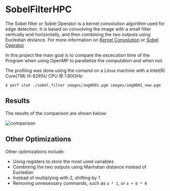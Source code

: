 # SobelFilterHPC

The Sobel filter or Sobel Operator is a kernel convolution algorithm used for edge detection. It is based on convolving the image with a small filter vertically and horizontally, and then combining the two outputs using Eucledian distance.
For more information on [Kernel Convolution](https://en.wikipedia.org/wiki/Kernel_(image_processing)) or [Sobel Operator](https://en.wikipedia.org/wiki/Sobel_operator)

In this project the main goal is to compare the excecution time of the Program when using OpenMP to parallelize the computation and when not.

The profiling was done using the comand on a Linux machine with a Intel(R) Core(TM) i5-8265U CPU @ 1.60GHz:
```
$ perf stat ./sobel_filter images/img0001.pgm images/img0001_new.pgm
```

## Results
The results of the comparison are shown below:

![comparison](https://user-images.githubusercontent.com/57157508/111672954-24595800-8823-11eb-9209-382be901311d.png)

## Other Optimizations
Other optimizations include:
 * Using registers to store the most used variables
 * Combining the two outputs using Manhatan distance instead of Eucledian
 * Instead of multiplying with 2, shifting by 1
 * Removing unnesessary commands, such as `a * 1`, or `a + b * 0`

